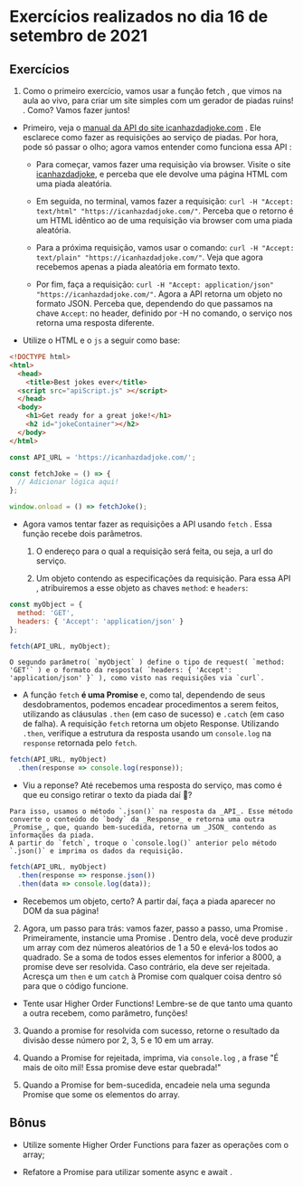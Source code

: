 # Exercícios realizados no dia 16 de setembro de 2021

## Exercícios

1. Como o primeiro exercício, vamos usar a função fetch , que vimos na aula ao vivo, para criar um site simples com um gerador de piadas ruins! . Como? Vamos fazer juntos!

* Primeiro, veja o [manual da API do site icanhazdadjoke.com](https://icanhazdadjoke.com/api) . Ele esclarece como fazer as requisições ao serviço de piadas. Por hora, pode só passar o olho; agora vamos entender como funciona essa API :

  * Para começar, vamos fazer uma requisição via browser. Visite o site [icanhazdadjoke](https://icanhazdadjoke.com), e perceba que ele devolve uma página HTML com uma piada aleatória.

  * Em seguida, no terminal, vamos fazer a requisição: `curl -H "Accept: text/html" "https://icanhazdadjoke.com/"`. Perceba que o retorno é um HTML idêntico ao de uma requisição via browser com uma piada aleatória.

  * Para a próxima requisição, vamos usar o comando: `curl -H "Accept: text/plain" "https://icanhazdadjoke.com/"`. Veja que agora recebemos apenas a piada aleatória em formato texto.

  * Por fim, faça a requisição: `curl -H "Accept: application/json" "https://icanhazdadjoke.com/"`. Agora a API retorna um objeto no formato JSON. Perceba que, dependendo do que passamos na chave `Accept`: no header, definido por -H no comando, o serviço nos retorna uma resposta diferente.

* Utilize o HTML e o `js` a seguir como base:

```html
<!DOCTYPE html>
<html>
  <head>
    <title>Best jokes ever</title>
  <script src="apiScript.js" ></script>
  </head>
  <body>
    <h1>Get ready for a great joke!</h1>
    <h2 id="jokeContainer"></h2>
  </body>
</html>
```

```javascript
const API_URL = 'https://icanhazdadjoke.com/';

const fetchJoke = () => {
  // Adicionar lógica aqui!
};

window.onload = () => fetchJoke();
```

* Agora vamos tentar fazer as requisições a API usando `fetch` . Essa função recebe dois parâmetros.

  1. O endereço para o qual a requisição será feita, ou seja, a url do serviço.

  2. Um objeto contendo as especificações da requisição. Para essa API , atribuiremos a esse objeto as chaves `method`: e `headers`:

```javascript
const myObject = {
  method: 'GET',
  headers: { 'Accept': 'application/json' }
};

fetch(API_URL, myObject);
```

```
O segundo parâmetro( `myObject` ) define o tipo de request( `method: 'GET'` ) e o formato da resposta( `headers: { 'Accept': 'application/json' }` ), como visto nas requisições via `curl`.
```

* A função `fetch` **é uma Promise** e, como tal, dependendo de seus desdobramentos, podemos encadear procedimentos a serem feitos, utilizando as cláusulas `.then` (em caso de sucesso) e `.catch` (em caso de falha). A requisição `fetch` retorna um objeto Response. Utilizando `.then`, verifique a estrutura da resposta usando um `console.log` na `response` retornada pelo `fetch`.

```javascript
fetch(API_URL, myObject)
  .then(response => console.log(response));
```

* Viu a reponse? Até recebemos uma resposta do serviço, mas como é que eu consigo retirar o texto da piada daí 🤔?

```
Para isso, usamos o método `.json()` na resposta da _API_. Esse método converte o conteúdo do `body` da _Response_ e retorna uma outra _Promise_, que, quando bem-sucedida, retorna um _JSON_ contendo as informações da piada.
A partir do `fetch`, troque o `console.log()` anterior pelo método `.json()` e imprima os dados da requisição.
```

```javascript
fetch(API_URL, myObject)
  .then(response => response.json())
  .then(data => console.log(data));
```

* Recebemos um objeto, certo? A partir daí, faça a piada aparecer no DOM da sua página!

2. Agora, um passo para trás: vamos fazer, passo a passo, uma Promise . Primeiramente, instancie uma Promise . Dentro dela, você deve produzir um array com dez números aleatórios de 1 a 50 e elevá-los todos ao quadrado. Se a soma de todos esses elementos for inferior a 8000, a promise deve ser resolvida. Caso contrário, ela deve ser rejeitada. Acresça um `then` e um `catch` à Promise com qualquer coisa dentro só para que o código funcione.

* Tente usar Higher Order Functions! Lembre-se de que tanto uma quanto a outra recebem, como parâmetro, funções!

3. Quando a promise for resolvida com sucesso, retorne o resultado da divisão desse número por 2, 3, 5 e 10 em um array.

4. Quando a Promise for rejeitada, imprima, via `console.log` , a frase "É mais de oito mil! Essa promise deve estar quebrada!"

5. Quando a Promise for bem-sucedida, encadeie nela uma segunda Promise que some os elementos do array.

## Bônus

* Utilize somente Higher Order Functions para fazer as operações com o array;

* Refatore a Promise para utilizar somente async e await .